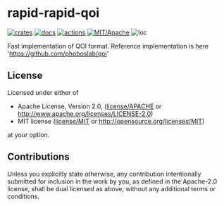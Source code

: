 # rapid-rapid-qoi

[![crates](https://img.shields.io/crates/v/rapid-qoi.svg?style=for-the-badge&label=rapid-qoi)](https://crates.io/crates/rapid-qoi)
[![docs](https://img.shields.io/badge/docs.rs-rapid-qoi-66c2a5?style=for-the-badge&labelColor=555555&logoColor=white)](https://docs.rs/rapid-qoi)
[![actions](https://img.shields.io/github/workflow/status/zakarumych/rapid-qoi/badge/master?style=for-the-badge)](https://github.com/zakarumych/rapid-qoi/actions?query=workflow%3ARust)
[![MIT/Apache](https://img.shields.io/badge/license-MIT%2FApache-blue.svg?style=for-the-badge)](COPYING)
![loc](https://img.shields.io/tokei/lines/github/zakarumych/rapid-qoi?style=for-the-badge)


Fast implementation of QOI format.
Reference implementation is here 'https://github.com/phoboslab/qoi'

## License

Licensed under either of

* Apache License, Version 2.0, ([license/APACHE](license/APACHE) or http://www.apache.org/licenses/LICENSE-2.0)
* MIT license ([license/MIT](license/MIT) or http://opensource.org/licenses/MIT)

at your option.

## Contributions

Unless you explicitly state otherwise, any contribution intentionally submitted for inclusion in the work by you, as defined in the Apache-2.0 license, shall be dual licensed as above, without any additional terms or conditions.
